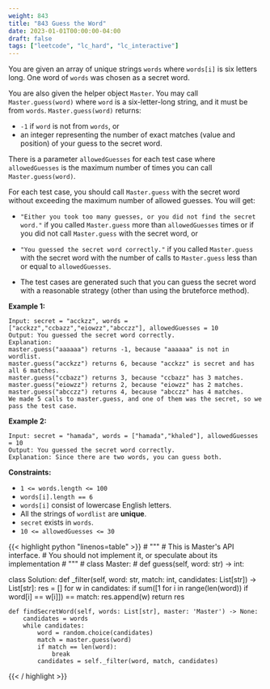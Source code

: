 ```yaml
---
weight: 843
title: "843 Guess the Word"
date: 2023-01-01T00:00:00-04:00
draft: false
tags: ["leetcode", "lc_hard", "lc_interactive"]
---
```


You are given an array of unique strings `words` where `words[i]` is six letters long. One word of `words` was chosen as a secret word.

You are also given the helper object `Master`. You may call `Master.guess(word)` where `word` is a six-letter-long string, and it must be from `words`. `Master.guess(word)` returns:

- `-1` if `word` is not from `words`, or
- an integer representing the number of exact matches (value and position) of your guess to the secret word.

There is a parameter `allowedGuesses` for each test case where `allowedGuesses` is the maximum number of times you can call `Master.guess(word)`.

For each test case, you should call `Master.guess` with the secret word without exceeding the maximum number of allowed guesses. You will get:

- `"Either you took too many guesses, or you did not find the secret word."` if you called `Master.guess` more than `allowedGuesses` times or if you did not call `Master.guess` with the secret word, or
- `"You guessed the secret word correctly."` if you called `Master.guess` with the secret word with the number of calls to `Master.guess` less than or equal to `allowedGuesses`.

- The test cases are generated such that you can guess the secret word with a reasonable strategy (other than using the bruteforce method).

**Example 1:**
```
Input: secret = "acckzz", words = ["acckzz","ccbazz","eiowzz","abcczz"], allowedGuesses = 10
Output: You guessed the secret word correctly.
Explanation:
master.guess("aaaaaa") returns -1, because "aaaaaa" is not in wordlist.
master.guess("acckzz") returns 6, because "acckzz" is secret and has all 6 matches.
master.guess("ccbazz") returns 3, because "ccbazz" has 3 matches.
master.guess("eiowzz") returns 2, because "eiowzz" has 2 matches.
master.guess("abcczz") returns 4, because "abcczz" has 4 matches.
We made 5 calls to master.guess, and one of them was the secret, so we pass the test case.
```
**Example 2:**
```
Input: secret = "hamada", words = ["hamada","khaled"], allowedGuesses = 10
Output: You guessed the secret word correctly.
Explanation: Since there are two words, you can guess both.
```

**Constraints:**
- `1 <= words.length <= 100`
- `words[i].length == 6`
- `words[i]` consist of lowercase English letters.
- All the strings of `wordlist` are **unique**.
- `secret` exists in `words`.
- `10 <= allowedGuesses <= 30`

<div class="tabs"></div>
<div class="tab-content">
<div id="python" class="lang">
{{< highlight python "linenos=table" >}}
# """
# This is Master's API interface.
# You should not implement it, or speculate about its implementation
# """
# class Master:
#     def guess(self, word: str) -> int:

class Solution:
    def _filter(self, word: str, match: int, candidates: List[str]) -> List[str]:
        res = []
        for w in candidates:
            if sum([1 for i in range(len(word)) if word[i] == w[i]]) == match:
                res.append(w)
        return res

    def findSecretWord(self, words: List[str], master: 'Master') -> None:
        candidates = words
        while candidates:
            word = random.choice(candidates)
            match = master.guess(word)
            if match == len(word):
                break
            candidates = self._filter(word, match, candidates)
{{< / highlight >}}
</div>
</div>
